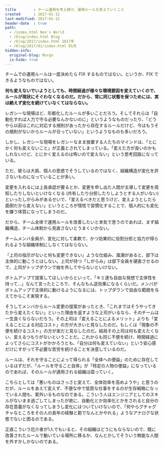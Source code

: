 ```yaml
---
title        : チーム運用を考え続け、運用ルールを変えていくこと
created      : 2017-01-12
last-modified: 2017-01-12
header-date  : true
path:
  - /index.html Neo's World
  - /blog/index.html Blog
  - /blog/2017/index.html 2017年
  - /blog/2017/01/index.html 01月
hidden-info:
  original-blog: Murga
  is-hide: true
---
```


チームでの運用ルールは一度決めたら FIX するものではない。というか、FIX できるようなものではない。

__何も変えないでいようとしても、時間経過が様々な環境要因を変えていくので、ルールが現状にそぐわなくなるのだ。だから、常に同じ状態を保つためには、実は絶えず変化を続けていなくてはならない。__

レガシーな現場ほど、形骸化したルールが多いことだろう。そしてそれらは「自動化すれば人力で守る必要なんかないのに」というようなものだったり、「どうやら以前はこれに対応する規則があったから存在するルールだけど、今はもうその規則がないからルールが合っていない」というようなものも多いだろう。

しかし、レガシーな現場をレガシーなまま放置する人たちのマインドは、「とにかく何も変えないこと」が正義とされてしまっている。「変えた方が良いのかもしれないけど、とにかく変えるのは怖いので変えない」という思考回路になっている。

ただ、彼らは大抵、個人の思惑でそうしているのではなく、組織構造が変化を許さないものになっていることが多い。

変更を入れるには上長承認が要るとか、変更を申し出た人間が主導して変更を周知したりしないといけなくなる (共有したり分担したりしようとする人がいない) といったしがらみがあるせいで、「変えるべきだと思うけど、変えようとしたら面倒だから変えない」というところが惰性で習慣化することで、個人的にも変化を嫌う体質になってしまうのだ。

だから、チーム全体で運用ルールを改善したいと本気で思うのであれば、まず組織構造、チーム体制から見直さないとうまくいかない。

チームメンバ全員が、変化に対して柔軟で、かつ効果的に役割分担と協力が得られるような組織体制にしなくてはならない。

「上司の指示がないと何も変更できない」ような仕組み、風潮があると、部下は主体的に動こうとはしない。上司が持つ「しがらみ」は部下全員を硬直させるので、上司がトップダウンで枷を外してやらないといけない。

ボトムアップで提案してほしいからといって、「キミ達も自由な発想で主体性を持って…」なんて言ったところで、そんなもん逆効果になるくらいだ。メンバがボトムアップで主体的に動けるようになるには、トップダウンで自由な範囲を与えてからこそ実現する。

そうしてメンバからルール変更の提案があったとき、「これまではそうやってきたから変えたくない」といった理由を返すような上司がいるなら、そのチームは一生良くならないだろう。その上司は「変えることによるメリット」よりも「変えることによる対応コスト」の方が大きいと見なしたのだ。もしくは「現象の不便を続けるコスト」の方が楽だと見なしたのだ。結局その上司は何も変えたくない、変えるつもりがないということだ。これからも同じ不便を続け、時間経過によってさらにコストがかかろうとも、「自分は何も変えていない」という安心感だけにすがって不必要な苦労を続けることを決意しているのだ。

ルールは、それを守ることによって得られる「全体への便益」のために存在しているはずだが、「ルールを守ること自体」が「特定の人物の便益」になっているのであれば、そのルールが適用される組織は腐っていく。

こちらとしては「悪いものはさっさと変えて、全体効率を高めようや」と思うのだが、ルールをあえて変えず、不便な中で低質な仕事をするのが生存戦略になっている人間も、案外いるものなのである。こういう人はエンジニアとしてのスキルがないまま過ごしてしまったが故に、自動化とか効率化とかをされると自分の存在意義がなくなってしまうし変化にはついていけないので、「何やらグチャグチャなところをその人の長年の経験と勘でなんとかやれる」ようなアナログな状態でないと困るのである。

正直こういう厄介者が1人でもいると、その組織はどうにもならないので、既に改善されたルールで動いている場所に移るか、なんとかしてそういう無能な人間を外すかしかないのである。
